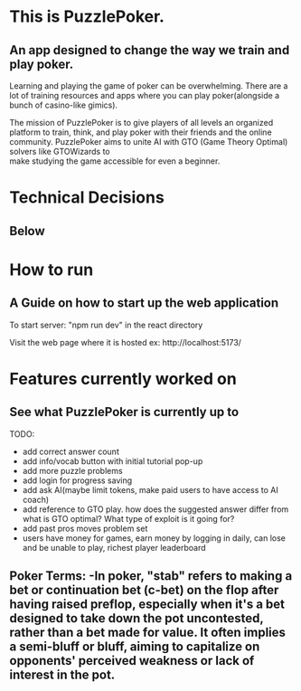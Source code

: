 # This is PuzzlePoker. 
## An app designed to change the way we train and play poker.  

Learning and playing the game of poker can be overwhelming. There are a lot of training resources and apps where you can play poker(alongside a bunch of casino-like gimics). 

The mission of PuzzlePoker is to give players of all levels an organized platform to train, think, and play poker with their friends and the online community. PuzzlePoker aims to unite AI with GTO (Game Theory Optimal) solvers like GTOWizards to  
make studying the game accessible for even a beginner.


# Technical Decisions
## Below 


# How to run
## A Guide on how to start up the web application

To start server: 
"npm run dev" in the react directory

Visit the web page where it is hosted ex: http://localhost:5173/

# Features currently worked on
## See what PuzzlePoker is currently up to

TODO:
- add correct answer count
- add info/vocab button with initial tutorial pop-up
- add more puzzle problems
- add login for progress saving
- add ask AI(maybe limit tokens, make paid users to have access to AI coach)
- add reference to GTO play. how does the suggested answer differ from what is GTO optimal? What type of exploit is it going for?
- add past pros moves problem set
- users have money for games, earn money by logging in daily, can lose and be unable to play, richest player leaderboard

Poker Terms:
-In poker, "stab" refers to making a bet or continuation bet (c-bet) on the flop after having raised preflop, especially when it's a bet designed to take down the pot uncontested, rather than a bet made for value. It often implies a semi-bluff or bluff, aiming to capitalize on opponents' perceived weakness or lack of interest in the pot. 
-